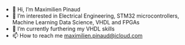 - 👋 Hi, I’m Maximilien Pinaud
- 👀 I’m interested in Electrical Engineering, STM32 microcontrollers, Machine Learning Data Science, VHDL and FPGAs
- 🌱 I’m currently furthering my VHDL skills
- 📫 How to reach me maximilien.pinaud@icloud.com

<!---
MAXPINAUD/MAXPINAUD is a ✨ special ✨ repository because its `README.md` (this file) appears on your GitHub profile.
You can click the Preview link to take a look at your changes.
--->

